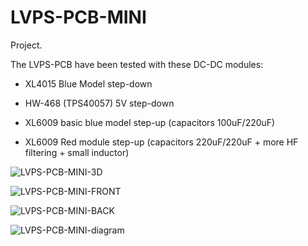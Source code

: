 # LVPS-PCB-MINI

Project.

The LVPS-PCB have been tested with these DC-DC modules:

- XL4015 Blue Model step-down

- HW-468 (TPS40057) 5V step-down

- XL6009 basic blue model step-up (capacitors 100uF/220uF)

- XL6009 Red module step-up (capacitors 220uF/220uF + more HF filtering + small inductor)


![LVPS-PCB-MINI-3D](https://github.com/user-attachments/assets/706fd7f2-b41c-4b08-949a-91791b623108)

![LVPS-PCB-MINI-FRONT](https://github.com/user-attachments/assets/b913765f-0fcd-4400-815f-e36d524d26e7)

![LVPS-PCB-MINI-BACK](https://github.com/user-attachments/assets/ab434024-bc5d-421d-89b2-d09aaaf81393)

![LVPS-PCB-MINI-diagram](https://github.com/user-attachments/assets/08c8b7f0-ac90-404d-978e-aca89dbfa3ea)




